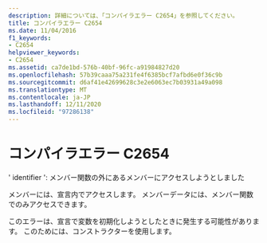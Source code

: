 ```yaml
---
description: 詳細については、「コンパイラエラー C2654」を参照してください。
title: コンパイラエラー C2654
ms.date: 11/04/2016
f1_keywords:
- C2654
helpviewer_keywords:
- C2654
ms.assetid: ca7de1bd-576b-40bf-96fc-a91984827d20
ms.openlocfilehash: 57b39caaa75a231fe4f6385bcf7afbd6e0f36c9b
ms.sourcegitcommit: d6af41e42699628c3e2e6063ec7b03931a49a098
ms.translationtype: MT
ms.contentlocale: ja-JP
ms.lasthandoff: 12/11/2020
ms.locfileid: "97286138"
---
```

# <a name="compiler-error-c2654"></a>コンパイラエラー C2654

' identifier ': メンバー関数の外にあるメンバーにアクセスしようとしました

メンバーには、宣言内でアクセスします。 メンバーデータには、メンバー関数でのみアクセスできます。

このエラーは、宣言で変数を初期化しようとしたときに発生する可能性があります。 このためには、コンストラクターを使用します。
